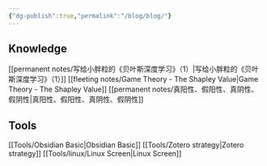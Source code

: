 ```yaml
---
{"dg-publish":true,"permalink":"/blog/blog/"}
---
```



## Knowledge
[[permanent notes/写给小胖粒的《贝叶斯深度学习》（1）\|写给小胖粒的《贝叶斯深度学习》（1）]]
[[fleeting notes/Game Theory - The Shapley Value\|Game Theory - The Shapley Value]]
[[permanent notes/真阳性、假阳性、真阴性、假阴性\|真阳性、假阳性、真阴性、假阴性]]

## Tools
[[Tools/Obsidian Basic\|Obsidian Basic]] 
[[Tools/Zotero strategy\|Zotero strategy]]
[[Tools/linux/Linux Screen\|Linux Screen]]